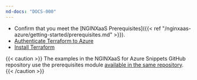 ```yaml
---
nd-docs: "DOCS-000"
---
```


- Confirm that you meet the [NGINXaaS Prerequisites]({{< ref "/nginxaas-azure/getting-started/prerequisites.md" >}}).
- [Authenticate Terraform to Azure](https://learn.microsoft.com/en-us/azure/developer/terraform/authenticate-to-azure)
- [Install Terraform](https://learn.hashicorp.com/tutorials/terraform/install)

{{< caution >}} The examples in the NGINXaaS for Azure Snippets GitHub repository use the prerequisites module [available in the same repository](https://github.com/nginxinc/nginxaas-for-azure-snippets/tree/main/terraform/prerequisites). {{< /caution >}}

